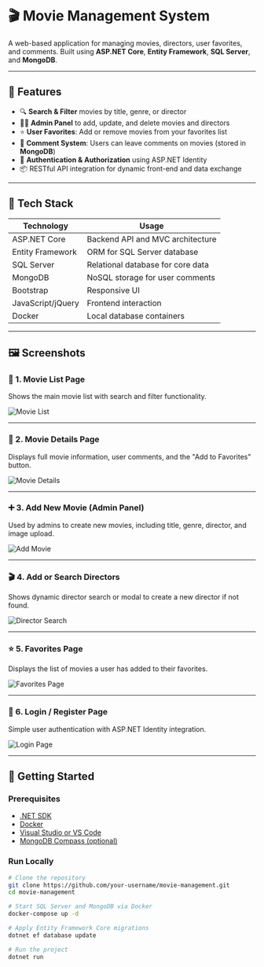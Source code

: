 # 🎬 Movie Management System

A web-based application for managing movies, directors, user favorites, and comments. Built using **ASP.NET Core**, **Entity Framework**, **SQL Server**, and **MongoDB**.

---

## 📌 Features

- 🔍 **Search & Filter** movies by title, genre, or director  
- 🧑‍💼 **Admin Panel** to add, update, and delete movies and directors  
- ⭐ **User Favorites**: Add or remove movies from your favorites list  
- 💬 **Comment System**: Users can leave comments on movies (stored in **MongoDB**)  
- 🔐 **Authentication & Authorization** using ASP.NET Identity  
- 📦 RESTful API integration for dynamic front-end and data exchange  

---

## 🧰 Tech Stack

| Technology       | Usage                             |
|------------------|-----------------------------------|
| ASP.NET Core     | Backend API and MVC architecture  |
| Entity Framework | ORM for SQL Server database       |
| SQL Server       | Relational database for core data |
| MongoDB          | NoSQL storage for user comments   |
| Bootstrap        | Responsive UI                     |
| JavaScript/jQuery| Frontend interaction              |
| Docker           | Local database containers         |

---


## 🖼️ Screenshots

### 🎥 1. Movie List Page

Shows the main movie list with search and filter functionality.

![Movie List]([assets/movie-list.png](https://github.com/babek17/MovieManagement/blob/aa7896aebc1655c666275cb35d4ba38b23458f3b/movie-list.png))

---

### 📄 2. Movie Details Page

Displays full movie information, user comments, and the "Add to Favorites" button.

![Movie Details](assets/movie-details.png)

---

### ➕ 3. Add New Movie (Admin Panel)

Used by admins to create new movies, including title, genre, director, and image upload.

![Add Movie](assets/add-movie.png)

---

### 🎬 4. Add or Search Directors

Shows dynamic director search or modal to create a new director if not found.

![Director Search](assets/director-search.png)

---

### ⭐ 5. Favorites Page

Displays the list of movies a user has added to their favorites.

![Favorites Page](assets/favorites.png)

---

### 🔐 6. Login / Register Page

Simple user authentication with ASP.NET Identity integration.

![Login Page](assets/login.png)



---

## 🚀 Getting Started

### Prerequisites

- [.NET SDK](https://dotnet.microsoft.com/download)
- [Docker](https://www.docker.com/)
- [Visual Studio or VS Code](https://visualstudio.microsoft.com/)
- [MongoDB Compass (optional)](https://www.mongodb.com/products/compass)

### Run Locally

```bash
# Clone the repository
git clone https://github.com/your-username/movie-management.git
cd movie-management

# Start SQL Server and MongoDB via Docker
docker-compose up -d

# Apply Entity Framework Core migrations
dotnet ef database update

# Run the project
dotnet run
